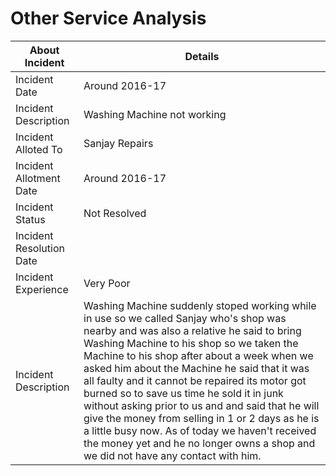# Other Service Analysis


About Incident | Details
------------ | -------------
Incident Date | Around 2016-17
Incident Description | Washing Machine not working
Incident Alloted To | Sanjay Repairs
Incident Allotment Date | Around 2016-17
Incident Status | Not Resolved
Incident Resolution Date | 
Incident Experience | Very Poor
Incident Description | Washing Machine suddenly stoped working while in use so we called Sanjay who's shop was nearby and was also a relative he said to bring Washing Machine to his shop so we taken the Machine to his shop after about a week when we asked him about the Machine he said that it was all faulty and it cannot be repaired its motor got burned so to save us time he sold it in junk without asking prior to us and and said that he will give the money from selling in 1 or 2 days as he is a little busy now. As of today we haven't received the money yet and he no longer owns a shop and we did not have any contact with him.


